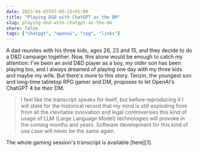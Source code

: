 ```yaml
---
date: 2023-04-03T07:05:25+01:00
title: "Playing D&D with ChatGPT as the DM"
slug: playing-dnd-with-chatgpt-as-the-dm
share: false
tags: ["chatpgt", "openai", "rpg", "links"]
---
```

A dad reunites with his three kids, ages 26, 23 and 15, and they decide to do a D&D campaign together. Now, this alone
would be enough to catch my attention: I've been an avid D&D player as a boy, my older son has been playing too, and I
always dreamed of playing one day with my three kids and maybe my wife. But there's more to this story. Tenzin, the
youngest son and long-time tabletop RPG gamer and DM, proposes to let OpenAI's ChatGPT 4 be their DM.

> I feel like the transcript speaks for itself, but before reproducing it I will state for the historical record that my
> mind is still exploding from from all the inevitable innovation and legal controversies this kind of usage of LLM
> (Large Language Model) technologies will provoke in the coming months and years. Software development for this kind of
> use case will never be the same again.

The whole gaming session's transcript is available [here][1].

